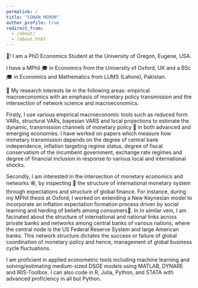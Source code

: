 ```yaml
---
permalink: /
title: "SONAN MEMON"
author_profile: true
redirect_from: 
  - /about/
  - /about.html
---
```


👋! I am a PhD Economics Student at the University of Oregon, Eugene, USA. 

I have a MPhil 🎓 in Economics from the University of Oxford, UK and a BSc 🎓 in Economics and Mathematics from LUMS (Lahore), Pakistan.

🔬 My research interests lie in the following areas: empirical macroeconomics with an emphasis of monetary policy transmission and the intersection of network science and macroeconomics.

Firstly, I use various empirical macroeconomic tools such as reduced form VARs, structural VARs, bayesian VARS and local projections to estimate the dynamic, transmission channels of monetary policy 🏦 in both advanced and emerging economies. I have worked on papers which measure how monetary transmission depends on the degree of central bank independence, inflation targeting regime status, degree of fiscal conservatism of the incumbent government, exchange rate regimes and degree of financial inclusion in response to various local and international shocks.

Secondly, I am interested in the intersection of monetary economics and networks 🕸️, by inspecting 🔎 the structure of international monetary system through expectations and structure of global finance. For instance, during my MPhil thesis at Oxford, I worked on extending a New Keynesian model to incorporate an inflation expectation formation process driven by social learning and herding of beliefs among consumers👬. In In similar vein, I am facinated about the structure of international and national links across private banks and networks among central banks of various nations, where the central node is the US Federal Reserve System and large American banks. This network structure dictates the success or failure of global coordination of monetary policy and hence, management of global business cycle fluctuations.

I am proficient in applied econometric tools including machine learning and solving/estimating medium-sized DSGE models using MATLAB, DYNARE and IRIS-Toolbox. I can also code in R, Julia, Python, and STATA with advanced proficiency in all but Python.
     





